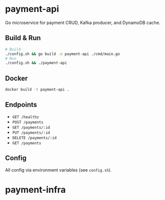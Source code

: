 # payment-api

Go microservice for payment CRUD, Kafka producer, and DynamoDB cache.

## Build & Run

```sh
# Build
./config.sh && go build -o payment-api ./cmd/main.go
# Run
./config.sh && ./payment-api
```

## Docker

```sh
docker build -t payment-api .
```

## Endpoints
- `GET /healthz`
- `POST /payments`
- `GET /payments/:id`
- `PUT /payments/:id`
- `DELETE /payments/:id`
- `GET /payments`

## Config
All config via environment variables (see `config.sh`).
# payment-infra
